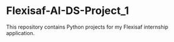 # Flexisaf-AI-DS-Project_1
This repository contains Python projects for my Flexisaf internship application. 
